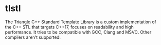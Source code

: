 # tlstl
The Triangle C++ Standard Template Library is a custom implementation of the C++ STL that targets C++17, focuses on readability and high performance.
It tries to be compatible with GCC, Clang and MSVC. Other compilers aren't supported.
